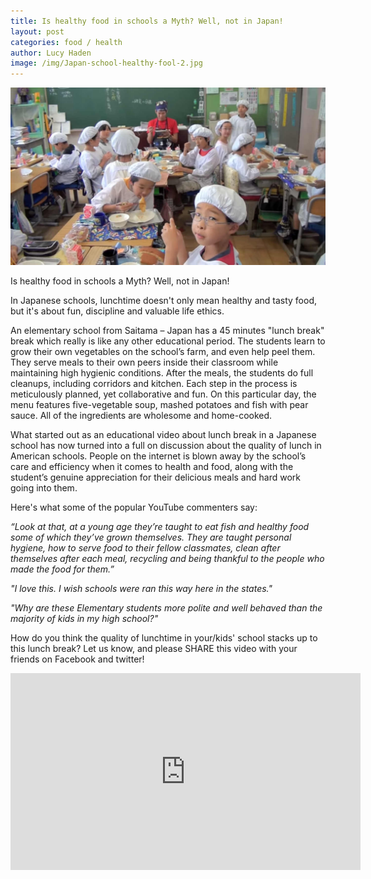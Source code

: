 ```yaml
---
title: Is healthy food in schools a Myth? Well, not in Japan! 
layout: post
categories: food / health
author: Lucy Haden
image: /img/Japan-school-healthy-fool-2.jpg
---
```


![Existential - Is healthy food in schools a Myth? Well, not in Japan!](/img/Japan-school-healthy-fool.jpg)
 
Is healthy food in schools a Myth? Well, not in Japan! 

In Japanese schools, lunchtime doesn't only mean healthy and tasty food, but it's about fun, discipline and valuable life ethics.

An elementary school from Saitama – Japan has a 45 minutes "lunch break" break which really is like any other educational period. The students learn to grow their own vegetables on the school’s farm, and even help peel them. They serve meals to their own peers inside their classroom while maintaining high hygienic conditions. After the meals, the students do full cleanups, including corridors and kitchen. Each step in the process is meticulously planned, yet collaborative and fun. On this particular day, the menu features five-vegetable soup, mashed potatoes and fish with pear sauce. All of the ingredients are wholesome and home-cooked. 

What started out as an educational video about lunch break in a Japanese school has now turned into a full on discussion about the quality of lunch in American schools. People on the internet is blown away by the school’s care and efficiency when it comes to health and food, along with the student’s genuine appreciation for their delicious meals and hard work going into them.  

Here's what some of the popular YouTube commenters say:  

*“Look at that, at a young age they’re taught to eat fish and healthy food some of which they’ve grown themselves. They are taught personal hygiene, how to serve food to their fellow classmates, clean after themselves after each meal, recycling and being thankful to the people who made the food for them.”*

*"I love this. I wish schools were ran this way here in the states.﻿"* 

*"Why are these Elementary students more polite and well behaved than the majority of kids in my high school?"* 

How do you think the quality of lunchtime in your/kids' school stacks up to this lunch break? Let us know, and please SHARE this video with your friends on Facebook and twitter! 

<iframe width="560" height="315" src="https://www.youtube.com/embed/hL5mKE4e4uU" frameborder="0" allowfullscreen></iframe> 
 
 
 



  
 
        